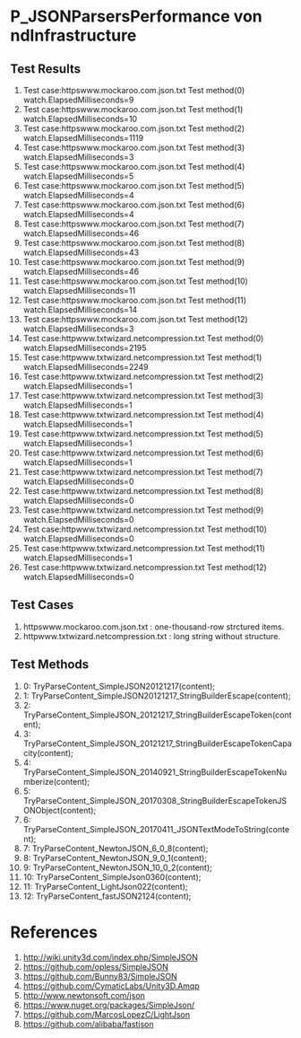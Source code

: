 # P_JSONParsersPerformance von ndInfrastructure

## Test Results

1. Test case:httpswww.mockaroo.com.json.txt Test method(0) watch.ElapsedMilliseconds=9
1. Test case:httpswww.mockaroo.com.json.txt Test method(1) watch.ElapsedMilliseconds=10
1. Test case:httpswww.mockaroo.com.json.txt Test method(2) watch.ElapsedMilliseconds=1119
1. Test case:httpswww.mockaroo.com.json.txt Test method(3) watch.ElapsedMilliseconds=3
1. Test case:httpswww.mockaroo.com.json.txt Test method(4) watch.ElapsedMilliseconds=5
1. Test case:httpswww.mockaroo.com.json.txt Test method(5) watch.ElapsedMilliseconds=4
1. Test case:httpswww.mockaroo.com.json.txt Test method(6) watch.ElapsedMilliseconds=4
1. Test case:httpswww.mockaroo.com.json.txt Test method(7) watch.ElapsedMilliseconds=46
1. Test case:httpswww.mockaroo.com.json.txt Test method(8) watch.ElapsedMilliseconds=43
1. Test case:httpswww.mockaroo.com.json.txt Test method(9) watch.ElapsedMilliseconds=46
1. Test case:httpswww.mockaroo.com.json.txt Test method(10) watch.ElapsedMilliseconds=11
1. Test case:httpswww.mockaroo.com.json.txt Test method(11) watch.ElapsedMilliseconds=14
1. Test case:httpswww.mockaroo.com.json.txt Test method(12) watch.ElapsedMilliseconds=3
1. Test case:httpwww.txtwizard.netcompression.txt Test method(0) watch.ElapsedMilliseconds=2195
1. Test case:httpwww.txtwizard.netcompression.txt Test method(1) watch.ElapsedMilliseconds=2249
1. Test case:httpwww.txtwizard.netcompression.txt Test method(2) watch.ElapsedMilliseconds=1
1. Test case:httpwww.txtwizard.netcompression.txt Test method(3) watch.ElapsedMilliseconds=1
1. Test case:httpwww.txtwizard.netcompression.txt Test method(4) watch.ElapsedMilliseconds=1
1. Test case:httpwww.txtwizard.netcompression.txt Test method(5) watch.ElapsedMilliseconds=1
1. Test case:httpwww.txtwizard.netcompression.txt Test method(6) watch.ElapsedMilliseconds=1
1. Test case:httpwww.txtwizard.netcompression.txt Test method(7) watch.ElapsedMilliseconds=0
1. Test case:httpwww.txtwizard.netcompression.txt Test method(8) watch.ElapsedMilliseconds=0
1. Test case:httpwww.txtwizard.netcompression.txt Test method(9) watch.ElapsedMilliseconds=0
1. Test case:httpwww.txtwizard.netcompression.txt Test method(10) watch.ElapsedMilliseconds=0
1. Test case:httpwww.txtwizard.netcompression.txt Test method(11) watch.ElapsedMilliseconds=1
1. Test case:httpwww.txtwizard.netcompression.txt Test method(12) watch.ElapsedMilliseconds=0


## Test Cases

1. httpswww.mockaroo.com.json.txt : one-thousand-row strctured items.
1. httpwww.txtwizard.netcompression.txt : long string without structure.


## Test Methods

1. 0: TryParseContent_SimpleJSON20121217(content);
1. 1: TryParseContent_SimpleJSON20121217_StringBuilderEscape(content);
1. 2: TryParseContent_SimpleJSON_20121217_StringBuilderEscapeToken(content);
1. 3: TryParseContent_SimpleJSON_20121217_StringBuilderEscapeTokenCapacity(content);
1. 4: TryParseContent_SimpleJSON_20140921_StringBuilderEscapeTokenNumberize(content);
1. 5: TryParseContent_SimpleJSON_20170308_StringBuilderEscapeTokenJSONObject(content);
1. 6: TryParseContent_SimpleJSON_20170411_JSONTextModeToString(content);
1. 7: TryParseContent_NewtonJSON_6_0_8(content);
1. 8: TryParseContent_NewtonJSON_9_0_1(content);
1. 9: TryParseContent_NewtonJSON_10_0_2(content);
1. 10: TryParseContent_SimpleJson0360(content);
1. 11: TryParseContent_LightJson022(content);
1. 12: TryParseContent_fastJSON2124(content);


# References

1. http://wiki.unity3d.com/index.php/SimpleJSON
1. https://github.com/opless/SimpleJSON
1. https://github.com/Bunny83/SimpleJSON
1. https://github.com/CymaticLabs/Unity3D.Amqp
1. http://www.newtonsoft.com/json
1. https://www.nuget.org/packages/SimpleJson/
1. https://github.com/MarcosLopezC/LightJson
1. https://github.com/alibaba/fastjson
